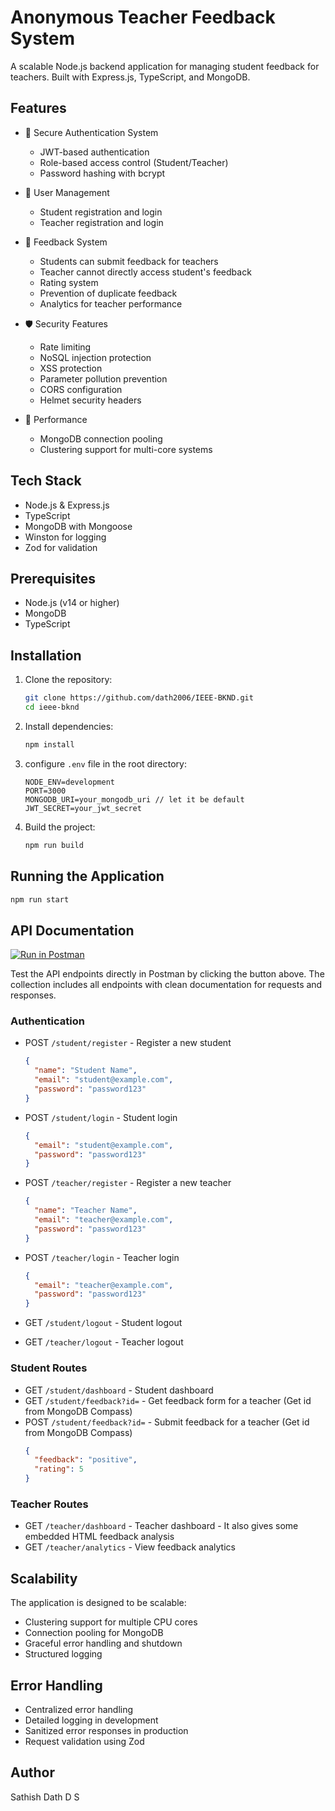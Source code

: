 # Anonymous Teacher Feedback System

A scalable Node.js backend application for managing student feedback for teachers. Built with Express.js, TypeScript, and MongoDB.

## Features

- 🔐 Secure Authentication System

  - JWT-based authentication
  - Role-based access control (Student/Teacher)
  - Password hashing with bcrypt

- 👥 User Management

  - Student registration and login
  - Teacher registration and login

- 📝 Feedback System

  - Students can submit feedback for teachers
  - Teacher cannot directly access student's feedback
  - Rating system
  - Prevention of duplicate feedback
  - Analytics for teacher performance

- 🛡️ Security Features

  - Rate limiting
  - NoSQL injection protection
  - XSS protection
  - Parameter pollution prevention
  - CORS configuration
  - Helmet security headers

- 🚀 Performance
  - MongoDB connection pooling
  - Clustering support for multi-core systems

## Tech Stack

- Node.js & Express.js
- TypeScript
- MongoDB with Mongoose
- Winston for logging
- Zod for validation

## Prerequisites

- Node.js (v14 or higher)
- MongoDB
- TypeScript

## Installation

1. Clone the repository:

   ```bash
   git clone https://github.com/dath2006/IEEE-BKND.git
   cd ieee-bknd
   ```

2. Install dependencies:

   ```bash
   npm install
   ```

3. configure `.env` file in the root directory:

   ```env
   NODE_ENV=development
   PORT=3000
   MONGODB_URI=your_mongodb_uri // let it be default
   JWT_SECRET=your_jwt_secret
   ```

4. Build the project:
   ```bash
   npm run build
   ```

## Running the Application

```bash
npm run start
```

## API Documentation

[![Run in Postman](https://run.pstmn.io/button.svg)](https://dath-api.postman.co/workspace/DATH-API-Workspace~da0b35bf-04a4-4619-b2b6-2d5f6012c144/collection/40574721-05eadb95-77d0-4cc4-9b07-5a9b16d6c713?action=share&creator=40574721)

Test the API endpoints directly in Postman by clicking the button above. The collection includes all endpoints with clean documentation for requests and responses.

### Authentication

- POST `/student/register` - Register a new student

  ```json
  {
    "name": "Student Name",
    "email": "student@example.com",
    "password": "password123"
  }
  ```

- POST `/student/login` - Student login

  ```json
  {
    "email": "student@example.com",
    "password": "password123"
  }
  ```

- POST `/teacher/register` - Register a new teacher

  ```json
  {
    "name": "Teacher Name",
    "email": "teacher@example.com",
    "password": "password123"
  }
  ```

- POST `/teacher/login` - Teacher login

  ```json
  {
    "email": "teacher@example.com",
    "password": "password123"
  }
  ```

- GET `/student/logout` - Student logout
- GET `/teacher/logout` - Teacher logout

### Student Routes

- GET `/student/dashboard` - Student dashboard
- GET `/student/feedback?id=` - Get feedback form for a teacher (Get id from MongoDB Compass)
- POST `/student/feedback?id=` - Submit feedback for a teacher (Get id from MongoDB Compass)
  ```json
  {
    "feedback": "positive",
    "rating": 5
  }
  ```

### Teacher Routes

- GET `/teacher/dashboard` - Teacher dashboard - It also gives some embedded HTML feedback analysis
- GET `/teacher/analytics` - View feedback analytics

## Scalability

The application is designed to be scalable:

- Clustering support for multiple CPU cores
- Connection pooling for MongoDB
- Graceful error handling and shutdown
- Structured logging

## Error Handling

- Centralized error handling
- Detailed logging in development
- Sanitized error responses in production
- Request validation using Zod

## Author

Sathish Dath D S
